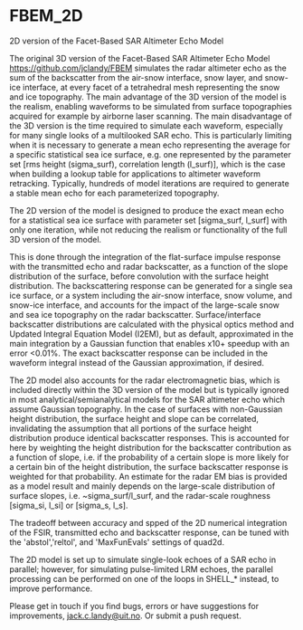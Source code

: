 # FBEM_2D
2D version of the Facet-Based SAR Altimeter Echo Model

The original 3D version of the Facet-Based SAR Altimeter Echo Model https://github.com/jclandy/FBEM simulates the radar altimeter echo as the sum of the backscatter from the air-snow interface, snow layer, and snow-ice interface, at every facet of a tetrahedral mesh representing the snow and ice topography. The main advantage of the 3D version of the model is the realism, enabling waveforms to be simulated from surface topographies acquired for example by airborne laser scanning. The main disadvantage of the 3D version is the time required to simulate each waveform, especially for many single looks of a multilooked SAR echo. This is particularly limiting when it is necessary to generate a mean echo representing the average for a specific statistical sea ice surface, e.g. one represented by the parameter set [rms height (sigma_surf), correlation length (l_surf)], which is the case when building a lookup table for applications to altimeter waveform retracking. Typically, hundreds of model iterations are required to generate a stable mean echo for each parameterized topography.

The 2D version of the model is designed to produce the exact mean echo for a statistical sea ice surface with parameter set [sigma_surf, l_surf] with only one iteration, while not reducing the realism or functionality of the full 3D version of the model.

This is done through the integration of the flat-surface impulse response with the transmitted echo and radar backscatter, as a function of the slope distribution of the surface, before convolution with the surface height distribution. The backscattering response can be generated for a single sea ice surface, or a system including the air-snow interface, snow volume, and snow-ice interface, and accounts for the impact of the large-scale snow and sea ice topography on the radar backscatter. Surface/interface backscatter distributions are calculated with the physical optics method and Updated Integral Equation Model (I2EM), but as default, approximated in the main integration by a Gaussian function that enables x10+ speedup with an error <0.01%. The exact backscatter response can be included in the waveform integral instead of the Gaussian approximation, if desired.

The 2D model also accounts for the radar electromagnetic bias, which is included directly within the 3D version of the model but is typically ignored in most analytical/semianalytical models for the SAR altimeter echo which assume Gaussian topography. In the case of surfaces with non-Gaussian height distribution, the surface height and slope can be correlated, invalidating the assumption that all portions of the surface height distribution produce identical backscatter responses. This is accounted for here by weighting the height distribution for the backscatter contribution as a function of slope, i.e. if the probability of a certain slope is more likely for a certain bin of the height distribution, the surface backscatter response is weighted for that probability. An estimate for the radar EM bias is provided as a model result and mainly depends on the large-scale distribution of surface slopes, i.e. ~sigma_surf/l_surf, and the radar-scale roughness [sigma_si, l_si] or [sigma_s, l_s].

The tradeoff between accuracy and spped of the 2D numerical integration of the FSIR, transmitted echo and backscatter response, can be tuned with the 'abstol','reltol', and 'MaxFunEvals' settings of quad2d.

The 2D model is set up to simulate single-look echoes of a SAR echo in parallel; however, for simulating pulse-limited LRM echoes, the parallel processing can be performed on one of the loops in SHELL_* instead, to improve performance.

Please get in touch if you find bugs, errors or have suggestions for improvements, jack.c.landy@uit.no. Or submit a push request.
